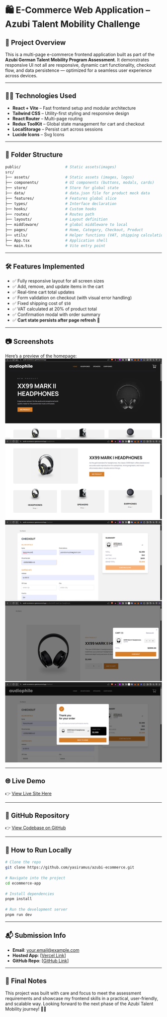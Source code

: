 # 🛍️ E-Commerce Web Application – Azubi Talent Mobility Challenge

## 🚀 Project Overview

This is a multi-page e-commerce frontend application built as part of the **Azubi German Talent Mobility Program Assessment**. It demonstrates responsive UI not all are responsive, dynamic cart functionality, checkout flow, and data persistence — optimized for a seamless user experience across devices.

---

## 🧑‍💻 Technologies Used

- **React + Vite** – Fast frontend setup and modular architecture
- **Tailwind CSS** – Utility-first styling and responsive design
- **React Router** – Multi-page routing
- **Redux ToolKit** – Global state management for cart and checkout
- **LocalStorage** – Persist cart across sessions
- **Lucide Icons** – Svg Icons
  <!-- - **React Hook Form** – Form validation -->
  <!-- - **Framer Motion** (optional) – Smooth transitions and animations -->

---

## 📁 Folder Structure

```bash
public/                    # Static assets(images)
src/
├── assets/                # Static assets (images, logos)
├── components/            # UI components (buttons, modals, cards)
├── store/                 # Store for global state
├── data/                  # data.json file for product mock data
├── features/              # Features global slice
├── types/                 # Interface declaration
├── hooks/                 # Custom hooks
├── routes/                # Routes path
├── layouts/               # Layout definition
├── middleware/            # global middleware to local
├── pages/                 # Home, Category, Checkout, Product
├── utils/                 # Helper functions (VAT, shipping calculations, Validation)
├── App.tsx                # Application shell
└── main.tsx               # Vite entry point
```

---

## 🛠️ Features Implemented

- ✅ Fully responsive layout for all screen sizes
- ✅ Add, remove, and update items in the cart
- ✅ Real-time cart total updates
- ✅ Form validation on checkout (with visual error handling)
- ✅ Fixed shipping cost of `$50`
- ✅ VAT calculated at 20% of product total
- ✅ Confirmation modal with order summary
- ✅ **Cart state persists after page refresh** 🎉

---

## 📷 Screenshots

Here’s a preview of the homepage:
![Home Preview](./src//assets//Home.png)
![Headphone](./src/assets/headphone.png)
![Checkout](./src/assets/checkout.png)
![Cart](./src/assets/cart.png)
![Order](./src/assets/order.png)

---

## 🌐 Live Demo

👉 [View Live Site Here](https://azubi-ecommerce-gamma.vercel.app/)

---

## 📎 GitHub Repository

👉 [View Codebase on GitHub](https://github.com/yasiramus/azubi-ecommerce.git)

---

## 📝 How to Run Locally

```bash
# Clone the repo
git clone https://github.com/yasiramus/azubi-ecommerce.git

# Navigate into the project
cd ecommerce-app

# Install dependencies
pnpm install

# Run the development server
pnpm run dev
```

---

## 📬 Submission Info

- **Email**: [your.email@example.com](mailto:yasiratumusah@gmail.com)
- **Hosted App**: \[[Vercel Link](https://azubi-ecommerce-gamma.vercel.app/)]
- **GitHub Repo**: \[[GitHub Link](https://github.com/yasiramus/azubi-ecommerce.git)]

---

## 🏁 Final Notes

This project was built with care and focus to meet the assessment requirements and showcase my frontend skills in a practical, user-friendly, and scalable way. Looking forward to the next phase of the Azubi Talent Mobility journey! 💼✨

<!-- yasira -->
